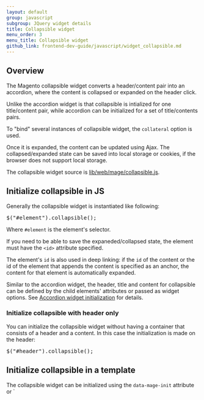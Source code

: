 ```yaml
---
layout: default
group: javascript
subgroup: JQuery widget details
title: Collapsible widget
menu_order: 3
menu_title: Collapsible widget
github_link: frontend-dev-guide/javascript/widget_collapsible.md
---
```


<h2>Overview</h2>
<!-- used in Checkout -->
The Magento collapsible widget converts a header/content pair into an accordion, where the content is collapsed or expanded on the header click.

Unlike the accordion widget is that collapsible is intialized for one title/content pair, while accordion can be initialized for a set of title/contents pairs.

To "bind" several instances of collapsible widget, the <code>collateral</code> option is used.

Once it is expanded, the content can be updated using Ajax. The collapsed/expanded state can be saved into local storage or cookies, if the browser does not support local storage. 

The collapsible widget source is <a href="{{site.mage2000url}}lib/web/mage/collapsible.js" target="_blank">lib/web/mage/collapsible.js</a>.


<h2 id="collaps_init_js">Initialize collapsible in JS</h2>
Generally the collapsible widget is instantiated like following:
<pre>
$("#element").collapsible();
</pre>

Where <code>#element</code> is the element's selector.

If you need to be able to save the expaneded/collapsed state, the element must have the `<id>` attribute specified. 

The element's `id` is also used in deep linking: if the `id` of the content or the id of the element that appends the content is specified as an anchor, the content for that element is automatically expanded.


Similar to the accordion widget, the header, title and content for collapsible can be defined by the child elements' attributes or passed as widget options. See <a href="{{site.gdeurl}}frontend-dev-guide/javascript/widget_accordion.html#accordion_init">Accordion widget initialization</a> for details.

<h3>Initialize collapsible with header only</h3>
You can initialize the collapsible widget without having a container that consists of a header and a content. In this case the initialization is made on the header:
<pre>
$("#header").collapsible();
</pre>


<h2>Initialize collapsible in a template</h2>
The collapsible widget can be initialized using the <code>data-mage-init</code> attribute or `<script>` tag, as described in <a href="{{site.gdeurl}}frontend-dev-guide/javascript/js_init.html#data_mage_init" target="_blank">JavaScript initializaiton</a>.

<h2>Options</h2>

The collapsible widget has the following options:

<ul>
<li><a href="#fedg_collaps_active">active</a> </li>
<li><a href="#fedg_collaps_ajaxUrlElement">ajaxUrlElement</a></li>
<li><a href="#fedg_collaps_ajaxContent">ajaxContent</a></li>
<li><a href="#fedg_collaps_animate">animate</a></li>
<li><a href="#fedg_collaps_collapsible">collapsible</a></li>
<li><a href="#fedg_collaps_collateral">collateral</a></li>
<li><a href="#fedg_collaps_content">content</a></li>
<li><a href="#fedg_collaps_closedState">closedState</a></li>
<li><a href="#fedg_collaps_disabled">disabled</a></li>
<li><a href="#fedg_collaps_disabledState">disabledState</a></li>
<li><a href="#fedg_collaps_header">header</a></li>
<li><a href="#fedg_collaps_icons">icons</a></li>
<li><a href="#fedg_collaps_loadingClass">loadingClass</a></li>
<li><a href="#fedg_collaps_openedState">openedState</a></li>
<li><a href="#fedg_collaps_saveState">saveState</a></li>
<li><a href="#fedg_collaps_trigger">trigger</a></li>

</ul>

<h3 id="fedg_collaps_active"><code>active</code></h3>
Specifies if the content should be expanded when the widget gets initialized.

**Type**: Boolean

**Default value**: false

Initialize the collapsible with the active option specified:
<pre>
$("#element").collapsible({ active: true});
</pre>

Get or set the active option, after initialization:

<pre>
//getter
var active = $("#element).collapsible("option","active");

//setter
$("#element").collapsible("option","active",false);
</pre>


<h3 id="fedg_collaps_ajaxUrlElement"><code>ajaxUrlElement</code></h3>
Selector applied on the header using `.find()`, for the element that contains the URL for Ajax request. 

**Type**: String

**Default value**: `[data-ajax=true]`

<h3 id="fedg_collaps_ajaxContent"><code>ajaxContent</code></h3>
Specifies if the content is updated using Ajax request.

**Type**: Boolean

**Default value**: `false`

<h3 id="fedg_collaps_animate"><code>animate</code></h3>
Specifies if the collapse/expand actions are performed with animation.

**Type**: 
Multiple types are supported:
<ul>
<li>Boolean: the `false` value disables the animation </li> 
<li>Number: duration in milliseconds</li> 
<li>String: is parsed to an object as a json string</li> 
<li>Object: 
<pre>
{
duration: &lt;Number&gt;,
easing: &lt;String&gt;,
&lt;propToAnimate&gt;: &lt;howToAnimate&gt;
}
</pre>
For details about the object passed, see <a href="http://api.jquery.com/animate/" target="_blank">jQuery.animate()</a>.
</li>
</ul>

**Default value**: `false`

Initialize the collapsible with the animate option specified:

<pre>
$("#element").collapsible({ animate: 1000});
$("#element").collapsible({ animate: {duration:1000,easing:"easeOutCubic"});
</pre>

Get or set the animate option, after initialization:

<pre>
//getter
var animate = $("#element).collapsible("option","animate");

//setter 
$("#element").collapsible("option","animate",false);
</pre>

<h3 id="fedg_collaps_collapsible"><code>collapsible</code></h3>

If this option is set to false, the content is not collapsed when the panel is active.

**Type**: Boolean

**Default value**: true

Initialize the collapsible widget with the `collapsible` option specified:
<pre>
$("#element").collapsible({ collapsible: true});
</pre>

Get or set the `collapsible` option after initialization:

<pre>
//getter
var collapsible = $("#element).collapsible("option","collapsible");

//setter
$("#element").collapsible("option","collapsible",false);
</pre>

<h3 id="fedg_collaps_collateral"><code>collateral</code></h3>

An object that contains the following:

- an element, can be a selector or jquery object. 
- openedState: the class name which is assigned to the element when the current element is in opened; removed when the current element is closed.

**Type**: String

**Default value**: <code>{
                element: null,
                openedState: null
            }</code>


<h3 id="fedg_collaps_content"><code>content</code></h3>
Selector for the content element, searched for using `.find()` on the main collapsible element. 

**Type**: 
<ul>
<li>String</li>
<li>jQuery Object</li>
</ul>

**Default value**: `[data-role=content]`


Initialize the collapsible with the content option specified:

<pre>
$("#element").collapsible({ content: ".content"});
</pre>
Get or set the content option, after initialization:

<pre>
//getter
var content = $("#element).collapsible("option","content");

//setter
$("#element").collapsible("option","content",".content");
</pre>

<h3 id="fedg_collaps_closedState"><code>closedState</code></h3>
Specifies the class that is assigned to the main collapsible element when the content gets collapsed.

**Type**: String

**Default value**: `null`

Initialize the collapsible widget with the `closedState` option specified:
<pre>
$("#element").collapsible({ closedState: "collapsible-content"});
</pre>

Get or set the `contentClass` option after initialization:

<pre>
//getter
var contentClass = $("#element).collapsible("option","contentClass");

//setter
$("#element").collapsible("option","contentClass","collapsible-content");
</pre>

<h3 id="fedg_collaps_disabled"><code>disabled</code></h3>
Specifies if the content should be disabled when the widget gets initialized.

**Type**: Boolean

**Default value**: `false`

Initialize the collapsible widget with the `disabled` option specified:
<pre>
$("#element").collapsible({ disabled: true});
</pre>
Get or set the disable option after initialization:

<pre>
//getter
var disabled = $("#element).collapsible("option","disabled");

//setter
$("#element").collapsible("option","disabled",false);
</pre>

<h3 id="fedg_collaps_disabledState"><code>disabledState</code></h3>
Specifies the class that is assigned to the main collapsible element when a panel gets disabled.

**Type**: String

**Default value**: `null`

Initialize the collapsible with the `disabledState` option specified:
<pre>
$("#element").collapsible({ disabledState: "disabled"});
</pre>

Get or set the disabledState option after initialization:

<pre>
//getter
var disabledState = $("#element).collapsible("option","disabledState");

//setter
$("#element").collapsible("option","disabledState","disabled");
</pre>


<h3 id="fedg_collaps_header"><code>header</code></h3>
Selector for the header element, searched for using <code>.find()</code> on the main collapsible element. If the element with the specified selector is not found on the main collapsible element, the main element becomes a header.


**Type**: 
<ul>
<li>String</li>
<li>jQuery Object</li>
</ul>

**Default value**: `[data-role=title]`

Initialize the collapsible with the content option specified:

<pre>
$("#element").collapsible({ header: ".header"});
</pre>

Get or set the header option, after initialization:

<pre>
//getter
var header = $("#element).collapsible("option","header");

//setter
$("#element").collapsible("option","header",".header");
</pre>

<h3 id="fedg_collaps_icons"><code>icons</code></h3>
The classes for icons to be used in headers. If no classes are specified, icons are not be created. A new span is created and appended to the header, the classes for this span are automatically changed whenever the content gets expanded/collapsed.

**Type**: String

**Default value**: <code>{ activeHeader: null, header: null }</code>


Initialize the collapsible with the `icons` option specified:
<pre>
$("#element").collapsible({ icons: {"header": "plus", "activeHeader": "minus"}});
</pre>

Get or set the icons option, after initialization:

<pre>
//getter
var icons = $("#element).collapsible("option","icons");

//setter
$("#element").collapsible("option","icons",{"header": "plus", "activeHeader": "minus" });
</pre>

<h3 id="fedg_collaps_loadingClass"><code>loadingClass</code></h3>
Specifies the class that is assigned to the main collapsible element when requesting data using Ajax.


**Type**: String

**Default value**: `null`

Initialize the collapsible with the `loadingClass` option specified:
<pre>
$("#element").collapsible({ loadingClass: "loading"});
</pre>
Get or set the `loadingClass` option after initialization:

<pre>
//getter
var loadingClass = $("#element).collapsible("option","loadingClass");

//setter
$("#element").collapsible("option","loadingClass","loading");
</pre>

Initialize the collapsible with the `loadingClass` option specified:
<pre>
$("#element").collapsible({ loadingClass: ".ajax"});
</pre>

Get or set the <code>loadingClass</code> option, after initialization:

<pre>
//getter
var content = $("#element).collapsible("option","loadingClass");

//setter
$("#element").collapsible("option","loadingClass","ajax");
</pre>


Initialize the collapsible with the `ajaxContent` option specified:
<pre>
$("#element").collapsible({ ajaxContent: true});
</pre>

Get or set the ajaxContent option after initialization:

<pre>
//getter
var active = $("#element).collapsible("option","ajaxContent");

//setter
$("#element").collapsible("option","ajaxContent",true);
</pre>

<h3 id="fedg_collaps_openedState"><code>openedState</code></h3>
Specifies the class that is assigned to the main collapsible element when the content gets expanded.

**Type**: String

**Default value**: `null`

Initialize the collapsible with the `openedState` option specified:
<pre>
$("#element").collapsible({ openedState: "opened"});
</pre>

Get or set the `openedState` option after initialization:

<pre>
//getter
var openedState = $("#element).collapsible("option","openedState");

//setter
$("#element").collapsible("option","openedState","opened");
</pre>

<h3 id="fedg_collaps_saveState"><code>saveState</code></h3>
Specifies if the state is saved in the local storage if the browser supports it. Otherwise is saved into a cookie.

**Type**: Boolean

**Default value**: `true`

Initialize the collapsible widget with the `saveState` option specified:
<pre>
$("#element").collapsible({ saveState: true});
</pre>

Get or set the `saveState` option after initialization:

<pre>
//getter
var active = $("#element).collapsible("option","saveState");

//setter
$("#element").collapsible("option","saveState",true);
</pre>

<h3 id="fedg_collaps_trigger"><code>trigger</code></h3>
Selector for the trigger element, applied using `.find()` on the main collapsible element. If the trigger is not found, the header becomes a trigger.

**Type**: 
<ul>
<li>String</li>
<li>jQuery Object</li>
</ul>

**Default value**: `[data-role=trigger]`

Initialize the collapsible with the trigger option specified:
<pre>
$("#element").collapsible({ trigger: ".trigger"});
</pre>

Get or set the trigger option after initialization:

<pre>
//getter
var trigger = $("#element).collapsible("option","trigger");

//setter
$("#element").collapsible("option","trigger",".trigger");
</pre>



<h2 id="collaps_methods">Methods</h2>

<ul>
<li><a href="#collaps_activate">activate()</a></li>
<li><a href="#collaps_deactivate">deactivate()</a></li>
<li><a href="#collaps_disable">disable()</a> </li>
<li><a href="#collaps_enable">enable()</a></li>
<li><a href="#collaps_forceActivate">forceActivate()</a></li>
<li><a href="#collaps_forceDeactivate">forceDeactivate()</a></li>
</ul>


<h3 id="collaps_activate"><code>activate()</code></h3>
Expand the content when this method is called.

This method does not accept any arguments.

Invoke the activate method:
<pre>
$("#element" ).collapsible("activate");
</pre>

<h3 id="collaps_deactivate"><code>deactivate()</code></h3>

Collapse the content when this method is called.
<p class="q">Wouldn't it be enough to say "Collapse the content"?</p>
This method does not accept any arguments.

Invoke the deactivate method:
<pre>
$( "#element" ).collapsible("deactivate");
</pre>

<h3 id="collaps_disable"><code>disable()</code></h3>

Disable the panel.
This method does not accept any arguments.

Invoke the disable method:
<pre>
$( "#element" ).collapsible("disable");
</pre>

<h3 id="collaps_enable"><code>enable()</code></h3>
Enable the panel.

This method does not accept any arguments.

Invoke the enable method:
<pre>
$( "#element" ).collapsible("enable");
</pre>

<h3 id="collaps_forceActivate"><code>forceActivate()</code></h3>
Expand the content without animation when this method is called.

This method does not accept any arguments.

Invoke the `forceActivate` method:
<pre>
$("#element").collapsible("forceActivate");
</pre>

<h3 id="collaps_forceDeactivate"><code>forceDeactivate()</code></h3>
Collapse the content without animation when this method is called.

This method does not accept any arguments.

Invoke the <code>forceDeactivate</code> method:
<pre>
$( "#element" ).collapsible("forceDeactivate");
</pre>


<h2 id="collapsible_events">Events</h2>

<h3 id="c_beforeOpen"><code>beforeOpen callback</code></h3>
Called before the content is opened. 

<h3 id="c_dimensionsChanged"><code>dimensionsChanged</code></h3>
Called after content is opened or closed.
